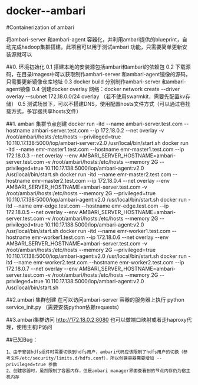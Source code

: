 # docker--ambari
#Containerization of ambari

 将ambari-server 和ambari-agent 容器化，并利用ambari提供的blueprint，自动完成hadoop集群搭建。此项目可以用于测试ambari 功能，只需要简单更新安装源就可以

##0. 环境初始化
    0.1 搭建本地的安装源包括ambari和ambari的依赖包
    0.2 下载源码，在目录images中可以获取制作ambari-server 和ambari-agent镜像的源码，只需要更新镜像仓库地址
    0.3 docker build 分别制作ambari-server 和ambari-agent镜像
    0.4 创建docker overlay 网络：docker network create --driver overlay --subnet 172.18.0.0/24 overlay （若不使用swarmkit，需要先配置kv存储）
    0.5 测试场景下，可以不搭建DNS，使用配置hosts文件方式（可以通过卷挂载方式，多容器共享hosts文件）


##1. ambari 集群节点创建
     docker run -itd --name ambari-server.test.com --hostname ambari-server.test.com --ip 172.18.0.2 --net overlay -v /root/ambari/hosts:/etc/hosts --privileged=true 10.110.17.138:5000/iop/ambari-server:v2.0 /usr/local/bin/start.sh
     docker run -itd --name emr-master1.test.com --hostname emr-master1.test.com --ip 172.18.0.3 --net overlay --env AMBARI_SERVER_HOSTNAME=ambari-server.test.com -v /root/ambari/hosts:/etc/hosts --memory 2G   --privileged=true 10.110.17.138:5000/iop/ambari-agent:v2.0 /usr/local/bin/start.sh
     docker run -itd --name emr-master2.test.com --hostname emr-master2.test.com --ip 172.18.0.4 --net overlay --env AMBARI_SERVER_HOSTNAME=ambari-server.test.com -v /root/ambari/hosts:/etc/hosts  --memory 2G      --privileged=true 10.110.17.138:5000/iop/ambari-agent:v2.0 /usr/local/bin/start.sh
     docker run -itd --name emr-edge.test.com --hostname emr-edge.test.com --ip 172.18.0.5 --net overlay --env AMBARI_SERVER_HOSTNAME=ambari-server.test.com -v /root/ambari/hosts:/etc/hosts --memory 2G    --privileged=true  10.110.17.138:5000/iop/ambari-agent:v2.0 /usr/local/bin/start.sh
     docker run -itd --name emr-worker1.test.com --hostname emr-worker1.test.com --ip 172.18.0.6 --net overlay --env AMBARI_SERVER_HOSTNAME=ambari-server.test.com -v /root/ambari/hosts:/etc/hosts  --memory 2G  --privileged=true 10.110.17.138:5000/iop/ambari-agent:v2.0 /usr/local/bin/start.sh
     docker run -itd --name emr-worker2.test.com --hostname emr-worker2.test.com --ip 172.18.0.7 --net overlay --env AMBARI_SERVER_HOSTNAME=ambari-server.test.com -v /root/ambari/hosts:/etc/hosts  --memory 2G   --privileged=true 10.110.17.138:5000/iop/ambari-agent:v2.0 /usr/local/bin/start.sh


##2.ambari 集群创建
     在可以访问ambari-server 容器的服务器上执行 python service_init.py （需要安装python依赖requests）


##3.ambari集群访问
     http://172.18.0.2:8080  也可以做端口映射或者走haproxy代理，使用主机IP访问

##已知Bug：

    1、由于安装hdfs组件时需要切换到hdfs用户，ambari代码应该限制了hdfs用户的切换（参考文件/etc/security/limits.d/hdfs.conf），所以创建容器需要增加 --privileged=true 参数
    2、创建容器时，虽然限制了容器内存，但是ambari manager界面查看到的节点内存仍为宿主机内存
   
